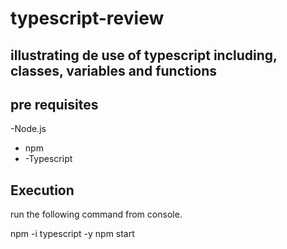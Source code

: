 # typescript-review

## illustrating de use of typescript including, classes, variables and functions

## pre requisites
-Node.js
- npm
- -Typescript

## Execution

run the following command from console.

npm -i typescript -y
npm start

    